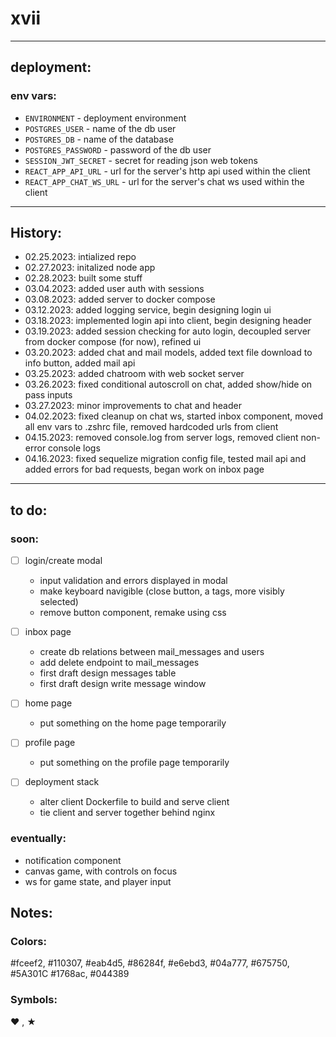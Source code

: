 # xvii

---

## deployment:

### env vars:

- `ENVIRONMENT` - deployment environment
- `POSTGRES_USER` - name of the db user
- `POSTGRES_DB` - name of the database
- `POSTGRES_PASSWORD` - password of the db user
- `SESSION_JWT_SECRET` - secret for reading json web tokens
- `REACT_APP_API_URL` - url for the server's http api used within the client
- `REACT_APP_CHAT_WS_URL` - url for the server's chat ws used within the client

---

## History:

- 02.25.2023: intialized repo
- 02.27.2023: initalized node app
- 02.28.2023: built some stuff
- 03.04.2023: added user auth with sessions
- 03.08.2023: added server to docker compose
- 03.12.2023: added logging service, begin designing login ui
- 03.18.2023: implemented login api into client, begin designing header
- 03.19.2023: added session checking for auto login, decoupled server from docker compose (for now), refined ui
- 03.20.2023: added chat and mail models, added text file download to info button, added mail api
- 03.25.2023: added chatroom with web socket server
- 03.26.2023: fixed conditional autoscroll on chat, added show/hide on pass inputs
- 03.27.2023: minor improvements to chat and header
- 04.02.2023: fixed cleanup on chat ws, started inbox component, moved all env vars to .zshrc file, removed hardcoded urls from client
- 04.15.2023: removed console.log from server logs, removed client non-error console logs
- 04.16.2023: fixed sequelize migration config file, tested mail api and added errors for bad requests, began work on inbox page

---

## to do:

### soon:
- [ ] login/create modal
    - input validation and errors displayed in modal
    - make keyboard navigible (close button, a tags, more visibly selected) 
    - remove button component, remake using css

- [ ] inbox page
    - create db relations between mail_messages and users
    - add delete endpoint to mail_messages
    - first draft design messages table
    - first draft design write message window

- [ ] home page
    - put something on the home page temporarily

- [ ] profile page
    - put something on the profile page temporarily

- [ ] deployment stack
    - alter client Dockerfile to build and serve client
    - tie client and server together behind nginx

### eventually:
- notification component
- canvas game, with controls on focus
- ws for game state, and player input

## Notes:

### Colors:  

#fceef2, #110307, #eab4d5, #86284f, 
#e6ebd3, #04a777, #675750, #5A301C
#1768ac, #044389


### Symbols: 

❤ , ★